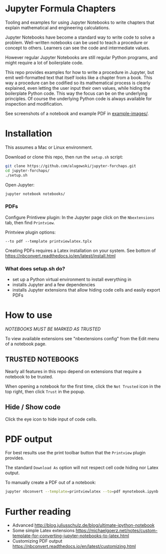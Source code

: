 # Jupyter Formula Chapters

Tooling and examples for using Jupyter Notebooks to write chapters that explain mathematical and engineering calculations.

Jupyter Notebooks have become a standard way to write code to solve a problem. Well-written notebooks can be used to
teach a procedure or concept to others. Learners can see the code and intermediate values.

However regular Jupyter Notebooks are still regular Python programs, and might require a lot of boilerplate code.

This repo provides examples for how to write a procedure in Jupyter, but emit well-formatted text that itself looks
like a chapter from a book. This way a procedure can be codified so its mathematical process is clearly explained, even
letting the user input their own values, while hiding the boilerplate Python code. This way the focus can be on the
underlying principles. Of course the underlying Python code is always available for inspection and modification.

See screenshots of a notebook and example PDF in [example-images/](example-images/).

# Installation

This assumes a Mac or Linux environment.

Download or clone this repo, then run the `setup.sh` script:

```bash
git clone https://github.com/alugowski/jupyter-forchaps.git
cd jupyter-forchaps/
./setup.sh
```

Open Jupyter:
```bash
jupyter notebook notebooks/
```

### PDFs
Configure Printivew plugin:
In the Jupyter page click on the `Nbextensions` tab, then find `Printview`.

Printview plugin options:
```
--to pdf --template printviewlatex.tplx
```

Creating PDFs requires a Latex installation on your system. See bottom of
<https://nbconvert.readthedocs.io/en/latest/install.html>

### What does setup.sh do?

* set up a Python virtual environment to install everything in
* installs Jupyter and a few dependencies
* installs Jupyter extensions that allow hiding code cells and easily export PDFs

# How to use

*NOTEBOOKS MUST BE MARKED AS TRUSTED*

To view available extensions see "nbextensions config" from the Edit menu of a notebook page.

## TRUSTED NOTEBOOKS

Nearly all features in this repo depend on extensions that require a notebook to be trusted.

When opening a notebook for the first time, click the `Not Trusted` icon in the top right, then click `Trust` in the popup.


## Hide / Show code
Click the eye icon to hide input of code cells.

# PDF output

For best results use the print toolbar button that the `Printview` plugin provides.

The standard `Download As` option will not respect cell code hiding nor Latex output.

To manually create a PDF out of a notebook:

```bash
jupyter nbconvert --template=printviewlatex --to=pdf mynotebook.ipynb
```

# Further reading

* Advanced <http://blog.juliusschulz.de/blog/ultimate-ipython-notebook>
* Some simple Latex extensions <https://michaelgoerz.net/notes/custom-template-for-converting-jupyter-notebooks-to-latex.html>
* Customizing PDF output <https://nbconvert.readthedocs.io/en/latest/customizing.html>